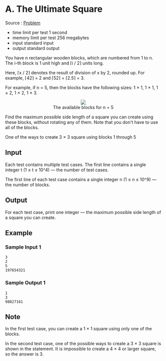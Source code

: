 # A. The Ultimate Square

Source : [Problem](https://codeforces.com/problemset/problem/1748/A)

- time limit per test 1 second
- memory limit per test 256 megabytes
- input standard input
- output standard output

You have n rectangular wooden blocks, which are numbered from 1 to n. The i-th block is 1 unit high and ⌈i / 2⌉ units long.

Here, ⌈x / 2⌉ denotes the result of division of x by 2, rounded up. For example, ⌈42⌉ = 2 and ⌈52⌉ = ⌈2.5⌉ = 3.

For example, if n = 5, then the blocks have the following sizes: 1 × 1, 1 × 1, 1 × 2, 1 × 2, 1 × 3.

<p align="center"><img src="https://espresso.codeforces.com/2d0a151f8cff3d8083496da4051fbc09f82c68a1.png"><br>The available blocks for n = 5</p>

Find the maximum possible side length of a square you can create using these blocks, without rotating any of them. Note that you don't have to use all of the blocks.

One of the ways to create 3 × 3 square using blocks 1 through 5

## Input

Each test contains multiple test cases. The first line contains a single integer t (1 ≤ t ≤ 10^4) — the number of test cases.

The first line of each test case contains a single integer n (1 ≤ n ≤ 10^9) — the number of blocks.

## Output

For each test case, print one integer — the maximum possible side length of a square you can create.

## Example

### Sample Input 1

    3
    2
    5
    197654321

### Sample Output 1

    1
    3
    98827161

## Note

In the first test case, you can create a 1 × 1
square using only one of the blocks.

In the second test case, one of the possible ways to create a 3 × 3 square is shown in the statement. It is impossible to create a 4 × 4 or larger square, so the answer is 3.
